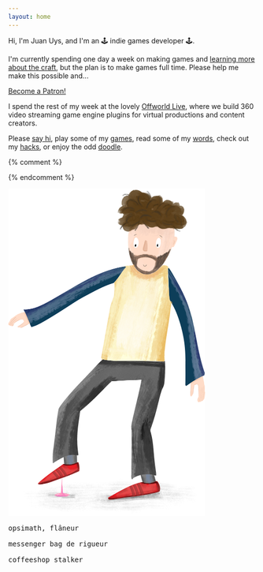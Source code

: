 ```yaml
---
layout: home
---
```



Hi, I'm <span title="pronounced like the French *Jean*">Juan</span> Uys, and I'm an 🕹️ indie games developer 🕹️.

I'm currently spending one day a week on making games and [learning more about the craft](masters), but the plan is to make games full time. Please help me make this possible and...

<a href="https://www.patreon.com/bePatron?u=50212350" data-patreon-widget-type="become-patron-button">Become a Patron!</a><script async src="https://c6.patreon.com/becomePatronButton.bundle.js"></script>

I spend the rest of my week at the lovely [Offworld Live](https://offworld.live/), where we build 360 video streaming game engine plugins for virtual productions and content creators.

Please [say hi](about), play some of my [games](games), read some of my [words](blog), check out my [hacks](made), or enjoy the odd [doodle](doodles).


{% comment %}
<!-- ![Life is... stepping in gum. On a hot day.](/assets/doodles/original/2020-06-17-me.png) -->
<!-- <img src="/assets/index/2020-06-17-me.png" alt="Life is... stepping in gum. On a hot day." width="400"/> -->
{% endcomment %}

![Life is... stepping in gum. On a hot day.](/assets/index/2020-06-17-me.png)


<pre>
opsimath, flâneur

messenger bag de rigueur

coffeeshop stalker
</pre>
